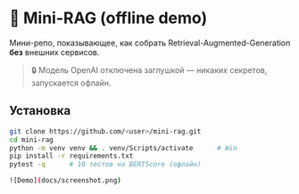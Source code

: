 # 🎯 Mini-RAG (offline demo)

Мини-репо, показывающее, как собрать Retrieval-Augmented-Generation **без** внешних сервисов.
> 🔒 Модель OpenAI отключена заглушкой — никаких секретов, запускается офлайн.

## Установка
```bash
git clone https://github.com/<user>/mini-rag.git
cd mini-rag
python -m venv venv && . venv/Scripts/activate      # Win
pip install -r requirements.txt
pytest -q      # 10 тестов на BERTScore (офлайн)

![Demo](docs/screenshot.png)
